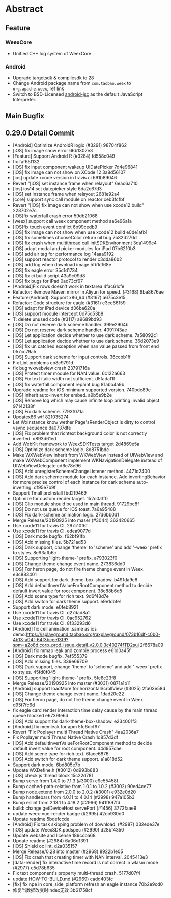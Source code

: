 # Abstract
## Feature
### WeexCore
* Unified C++ log system of WeexCore.

### Android
* Upgrade targetsdk & compilesdk to 28
* Change Android package name from `com.taobao.weex` to `org.apache.weex`, ref [link](https://github.com/apache/incubator-weex/tree/master/android#build-types)
* Switch to BSD-Licensed [android-jsc](https://www.npmjs.com/package/jsc-android) as the default JavaScript Interpreter.

## Main Bugfix


## 0.29.0 Detail Commit
* [Android] Optimize AndroidR logic (#3291) 98704f862
* [iOS] fix image show error 66b1302e3
* [Feature] Support Android R (#3284) fd558c049
* fix faf65f132
* [iOS] fix input component wakeup UIDatePicker 7d4e96841
* [iOS] fix image can not show on XCode 12 3a8d56107
* [ios] update xcode version in travis ci 691b89046
* Revert "[iOS] set instance frame when relayout" 6eac6a710
* [ios] ios14 set datepicker style 6da2c67d3
* [iOS] set instance frame when relayout 2681e92a4
* [core] support sync call module on reactor ceb3fcfbf
* Revert "[iOS] fix image can not show when use xcode12 build" 223702e7c
* [iOS]fix waterfall crash error 59db21068
* [weex] support call weex component method aa6e96a1a
* [iOS]fix touch event conflict 6b99cedb9
* [iOS] fix image can not show when use xcode12 build e0de1afb1
* [iOS] fix sometimes chooseColor return nil bug 7b82d270d
* [iOS] fix crash when multithread call initSDKEnvironment 3da1499c4
* [iOS] adapt modal and picker modules for iPad 07b6210b3
* [iOS] add air tag for performance log 14aaa9192
* [iOS] support reactor protocol to render c3dda86b2
* [iOS] add log when download image 5fb1c168e
* [iOS] fix eagle error 35c1d1734
* [iOS] fix ci build script 43a9c09d8
* [iOS] fix bugs for iPad 0ad73cf97
* [Android]Fix rows doesn't work in textarea 4fac61cfe
* Refactor: Remove Maven mirror in Aliyun for speed. (#3168) 9ba8676ae
* Feature(Android): Support x86_64 (#3167) a675c3e15
* Refactor: Code structure for eagle (#3161) e3ce66159
* [iOS] adapt for iPad device d06ba620a
* [iOS] support module intercept 0d75d53b8
* T:  delete unused code (#3117) a9689bd93
* [iOS] Do not reserve dark scheme handler. 399e2904b
* [iOS] Do not reserve dark scheme handler. 4091743ae
* [iOS] Let application decide whether to use dark scheme. 7a58092c1
* [iOS] Let application decide whether to use dark scheme. 36d2073e9
* [iOS] fix un catched exception when nan value passed from front end 057cc79a5
* [iOS] Support dark scheme for input controls. 36ccbb1ff
* Fix Lint problems cb8c9791d
* fix bug wkwebview crash 23791716a
* [iOS] Protect timer module for NAN value. 6c122a663
* [iOS] Fix text italic width not sufficient. d5fadaf1f
* [iOS] fix waterfall component repaint bug 81abb4a9b
* Upgrade readme for iOS minimum supported version. 740bdc89e
* [iOS] Inherit auto-invert for embed. a9b5e9b2e
* [iOS] Remove log which may cause infinite loop printing invalid object. 97142138f
* [iOS] Fix dark scheme. 7793f071a
* Updatex86 wtf 821035274
* Let WxInstance know wether Page'sRenderObject is dirty to control vsync sequence 8a0737dfe
* [iOS] Fix problem that richtext background color is not correctly inverted. d893d61ed
* Add WebKit framework to WeexSDKTests target 2d4869e5a
* [iOS] Optimize dark scheme logic. 8d8751bdc
* Make WXWebView inherit from WKWebView instead of UIWebView and make WXWebComponent implement WKNavigationDelegate instead of UIWebViewDelegate cd6e78e96
* [iOS] Add unregisterSchemeChangeListener method. 4471d2400
* [iOS] Add dark scheme module for each instance. Add invertingBehavior for more precise control of each instance for dark scheme auto-inverting. df95e7b9f
* Support Tmall preInstall fbd2f9469
* Optimize for custom render target. 152c0a1f0
* [iOS] Clip module should be used in main thread. 91729bc8f
* [iOS] Do not use queue for iOS toast. 7a6a95488
* [iOS] Fix dark-scheme animation logic. 27d6bb0d1
* Merge Release/20190925 into maser (#3044) 362420665
* Use xcode11 for travis CI. 297c10f6f
* Use xcode11 for travis CI. edea9077d
* [iOS] Dark mode bugfix. f62bf91fb
* [iOS] Add missing files. 5b721ad53
* [iOS] Dark support, change 'theme' to 'scheme' and add '-weex' prefix to styles. 8e93afb6c
* [iOS] Supporting 'light-theme-' prefix. a793023f0
* [iOS] Change theme change event name. 273836dd0
* [iOS] For heron page, do not fire theme change event in Weex. e3c883401
* [iOS] Add support for dark-theme-box-shadow. b491da9c6
* [iOS] Add defaultInvertValueForRootComponent method to decide default invert value for root component. 38c88b6d5
* [iOS] Add scene type for rich text. 9d6f48d7e
* [iOS] Add switch for dark theme support. e9e1dbfe1
* Support dark mode. e0feb8921
* Use xcode11 for travis CI. d27dad8a1
* Use xcode11 for travis CI. 0ac952762
* Use xcode11 for travis CI. 8f33293d6
* [Android] fix cell animation ,same as ios demo:https://jsplayground.taobao.org/raxplayground/073b16df-c0b0-4b13-a04f-64f3bcee13f9?spm=a2o8d.corp_prod_issue_detail_v2.0.0.3c40274fTD2suj 2f6678a09
* [Android] fix mmap leak and zombie process e61d0a45f
* [iOS] Dark mode bugfix. 7ef555379
* [iOS] Add missing files. 339e69709
* [iOS] Dark support, change 'theme' to 'scheme' and add '-weex' prefix to styles. 45fd0f045
* [iOS] Supporting 'light-theme-' prefix. 5fe8c23f8
* Merge Release/20190925 into master (#3031) 0871a1b11
* [Android] support loadMore for horizontalScrollView (#3025) 2fa03e58d
* [iOS] Change theme change event name. 1dad20c22
* [iOS] For heron page, do not fire theme change event in Weex. d95f7fc6d
* fix eagle card render interaction time delay cause by the main thread queue blocked e6739fe6d
* [iOS] Add support for dark-theme-box-shadow. e234001f3
* [Android] fix memleak for apm 5fc6dcf97
* Revert "Fix Poplayer multi Thread Native Crash" 4aa2036a7
* Fix Poplayer multi Thread Native Crash 1d857d3df
* [iOS] Add defaultInvertValueForRootComponent method to decide default invert value for root component. d4d957dae
* [iOS] Add scene type for rich text. 6face6876
* [iOS] Add switch for dark theme support. a1a818d52
* Support dark mode. 6bd805e7b
* Update WXDefine.h (#3012) 0d993b883
* [iOS] check js thread block 15c22d781
* Bump serve from 1.4.0 to 7.1.3 (#3000) c9c55458f
* Bump cached-path-relative from 1.0.1 to 1.0.2 (#3002) 90ed4ce77
* Bump node.extend from 2.0.0 to 2.0.2 (#3001) e932e0d20
* Bump handlebars from 4.0.11 to 4.0.14 (#2998) 947a105b3
* Bump eslint from 2.13.1 to 4.18.2 (#2996) 941f897fd
* build: change getDeviceHost servePort (#1456) 3772faae9
* update weex-vue-render badge (#2995) 42cb930d0
* Update readme 5bdefccde
* [Android] Fix task skipping problem of download. (#2987) 032ede37e
* [iOS] update WeexSDK.podspec (#2990) d28bf4350
* Update website and license 189ccba68
* Update readme (#2984) 6a06d1391
* [iOS] Shield oc lint. d2a035157
* Merge Release/0.28 into master (#2968) 8922b1e05
* [iOS] Fix crash that creating timer with NAN interval. 2045413e3
* [data-render] fix interactive time record is not correct in wlasm mode (#2977) e5d78b635
* Fix text component's property multi-thread crash. 5177d07f4
* update HOW-TO-BUILD.md (#2969) cadd403fc
* [fix] fix npe in core_side_platform refresh an eagle instance 70b2e9cd0
* 修复当数据改变时index无效 3b61758cf
